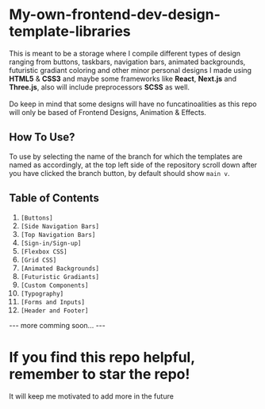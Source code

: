 # My-own-frontend-dev-design-template-libraries

This is meant to be a storage where I compile different types of design ranging from buttons, taskbars, navigation bars, animated backgrounds, futuristic gradiant coloring and other minor personal designs I made using **HTML5** & **CSS3** and maybe some frameworks like **React**, **Next.js** and **Three.js**, also will include preprocessors **SCSS** as well.
<br><br>
Do keep in mind that some designs will have no funcatinoalities as this repo will only be based of Frontend Designs, Animation & Effects.

## How To Use?
To use by selecting the name of the branch for which the templates are named as accordingly, at the top left side of the repository scroll down after you have clicked the branch button, by default should show `main v`.

## Table of Contents
1. `[Buttons]`
2. `[Side Navigation Bars]` <!--(#sidebar)-->
3. `[Top Navigation Bars]` <!--(#navigation-bars)-->
4. `[Sign-in/Sign-up]` <!--(#Sign-in/Sign-up)-->
5. `[Flexbox CSS]` <!--(#Flexbox)-->
6. `[Grid CSS]` <!--(#Footer)-->
7. `[Animated Backgrounds]` <!--(#animated-backgrounds)-->
8. `[Futuristic Gradiants]` <!--(#futuristic-gradiants)-->
9. `[Custom Components]` <!--(#custom-components)-->
10. `[Typography]` <!--(#typography)-->
11. `[Forms and Inputs]` <!--(#forms-and-inputs)-->
12. `[Header and Footer]` <!-- (#headerfooter)-->

--- more comming soon... ---

<!-- ### Contributions-->

# If you find this repo helpful, remember to star the repo!
It will keep me motivated to add more in the future


